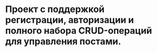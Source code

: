 # Проект с поддержкой регистрации, авторизации и полного набора CRUD-операций для управления постами.
